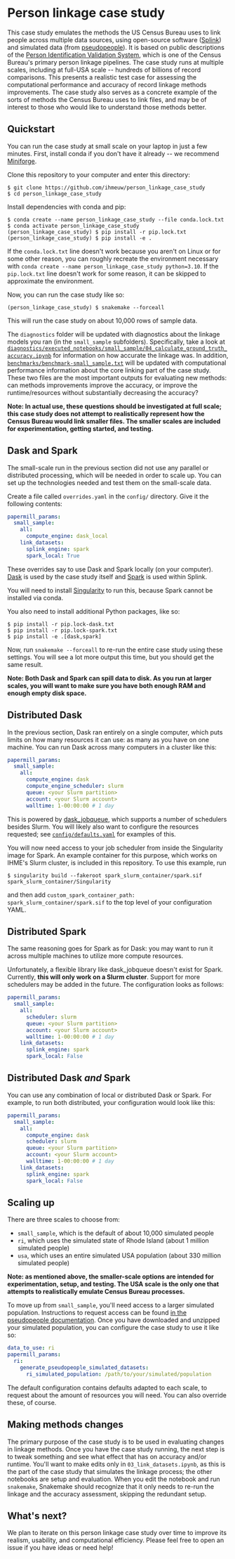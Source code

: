 # Person linkage case study

This case study emulates the methods the US Census Bureau
uses to link people across multiple data sources,
using open-source software
([Splink](https://moj-analytical-services.github.io/splink/index.html))
and simulated data (from [pseudopeople](https://pseudopeople.readthedocs.io/en/latest/)).
It is based on public descriptions of the [Person Identification Validation System](https://www.census.gov/about/adrm/linkage/projects/pvs.html),
which is one of the Census Bureau's primary person linkage pipelines.
The case study runs at multiple scales, including at full-USA scale --
hundreds of billions of record comparisons.
This presents a realistic test case for assessing the
computational performance and accuracy of record linkage methods improvements.
The case study also serves as a concrete example of the sorts of methods
the Census Bureau uses to link files, and may be of interest to those who would
like to understand those methods better.

## Quickstart

You can run the case study at small scale on your laptop in just a few minutes.
First, install conda if you don't have it already --
we recommend [Miniforge](https://github.com/conda-forge/miniforge).

Clone this repository to your computer and enter this directory:

```console
$ git clone https://github.com/ihmeuw/person_linkage_case_study
$ cd person_linkage_case_study
```

Install dependencies with conda and pip:

```console
$ conda create --name person_linkage_case_study --file conda.lock.txt
$ conda activate person_linkage_case_study
(person_linkage_case_study) $ pip install -r pip.lock.txt
(person_linkage_case_study) $ pip install -e .
```

If the `conda.lock.txt` line doesn't work because you aren't on Linux or for some other reason, you can roughly recreate
the environment necessary with `conda create --name person_linkage_case_study python=3.10`.
If the `pip.lock.txt` line doesn't work for some reason, it can be skipped to
approximate the environment.

Now, you can run the case study like so:

```console
(person_linkage_case_study) $ snakemake --forceall
```

This will run the case study on about 10,000 rows of sample data.

The `diagnostics` folder will be updated with diagnostics about the linkage models
you ran (in the `small_sample` subfolders).
Specifically, take a look at
[`diagnostics/executed_notebooks/small_sample/04_calculate_ground_truth_accuracy.ipynb`](./diagnostics/executed_notebooks/small_sample/04_calculate_ground_truth_accuracy.ipynb)
for information on how accurate the linkage was.
In addition, [`benchmarks/benchmark-small_sample.txt`](./benchmarks/benchmark-small_sample.txt)
will be updated with computational performance information about the core linking part
of the case study.
These two files are the most important outputs for evaluating new methods:
can methods improvements improve the accuracy, or improve the runtime/resources without
substantially decreasing the accuracy?

**Note: In actual use, these questions should be investigated at full scale; this case study
does not attempt to realistically represent how the Census Bureau would link smaller files.
The smaller scales are included for experimentation, getting started, and testing.**

## Dask and Spark

The small-scale run in the previous section did not use any parallel or distributed processing,
which will be needed in order to scale up.
You can set up the technologies needed and test them on the small-scale data.

Create a file called `overrides.yaml` in the `config/` directory. Give it the following contents:

```yaml
papermill_params:
  small_sample:
    all:
      compute_engine: dask_local
    link_datasets:
      splink_engine: spark
      spark_local: True
```

These overrides say to use Dask and Spark locally (on your computer).
[Dask](https://www.dask.org/) is used by the case study itself and
[Spark](https://spark.apache.org/) is used within Splink.

You will need to install [Singularity](https://docs.sylabs.io/guides/latest/user-guide/) to run this, because Spark cannot
be installed via conda.

You also need to install additional Python packages, like so:

```console
$ pip install -r pip.lock-dask.txt
$ pip install -r pip.lock-spark.txt
$ pip install -e .[dask,spark]
```

Now, run `snakemake --forceall` to re-run the entire case study using these settings.
You will see a lot more output this time, but you should get the same result.

**Note: Both Dask and Spark can spill data to disk. As you run at larger scales,
you will want to make sure you have both enough RAM and enough empty disk space.**

## Distributed Dask

In the previous section, Dask ran entirely on a single computer, which puts limits
on how many resources it can use: as many as you have on one machine.
You can run Dask across many computers in a cluster like this:

```yaml
papermill_params:
  small_sample:
    all:
      compute_engine: dask
      compute_engine_scheduler: slurm
      queue: <your Slurm partition>
      account: <your Slurm account>
      walltime: 1-00:00:00 # 1 day
```

This is powered by [dask_jobqueue](https://jobqueue.dask.org/en/latest/), which supports a number of schedulers besides
Slurm.
You will likely also want to configure the resources requested; see [`config/defaults.yaml`](.config/defaults.yaml)
for examples of this.

You will now need access to your job scheduler from inside the Singularity image for Spark.
An example container for this purpose, which works on IHME's Slurm cluster, is included in
this repository. To use this example, run

```console
$ singularity build --fakeroot spark_slurm_container/spark.sif spark_slurm_container/Singularity
```

and then add `custom_spark_container_path: spark_slurm_container/spark.sif` to the top
level of your configuration YAML.

## Distributed Spark

The same reasoning goes for Spark as for Dask: you may want to run it across multiple machines
to utilize more compute resources.

Unfortunately, a flexible library like dask_jobqueue doesn't exist for Spark.
Currently, **this will only work on a Slurm cluster**.
Support for more schedulers may be added in the future.
The configuration looks as follows:

```yaml
papermill_params:
  small_sample:
    all:
      scheduler: slurm
      queue: <your Slurm partition>
      account: <your Slurm account>
      walltime: 1-00:00:00 # 1 day
    link_datasets:
      splink_engine: spark
      spark_local: False
```

## Distributed Dask *and* Spark

You can use any combination of local or distributed Dask or Spark.
For example, to run both distributed, your configuration would look like this:

```yaml
papermill_params:
  small_sample:
    all:
      compute_engine: dask
      scheduler: slurm
      queue: <your Slurm partition>
      account: <your Slurm account>
      walltime: 1-00:00:00 # 1 day
    link_datasets:
      splink_engine: spark
      spark_local: False
```

## Scaling up

There are three scales to choose from:

- `small_sample`, which is the default of about 10,000 simulated people
- `ri`, which uses the simulated state of Rhode Island (about 1 million simulated people)
- `usa`, which uses an entire simulated USA population (about 330 million simulated people)

**Note: as mentioned above, the smaller-scale options are intended for experimentation, setup, and testing.
The USA scale is the only one that attempts to realistically emulate Census Bureau processes.**

To move up from `small_sample`, you'll need access to a larger simulated population.
Instructions to request access can be found [in the pseudopeople documentation](https://pseudopeople.readthedocs.io/en/latest/simulated_populations/index.html).
Once you have downloaded and unzipped your simulated population, you can configure
the case study to use it like so:

```yaml
data_to_use: ri
papermill_params:
  ri:
    generate_pseudopeople_simulated_datasets:
      ri_simulated_population: /path/to/your/simulated/population
```

The default configuration contains defaults adapted to each scale, to request
about the amount of resources you will need.
You can also override these, of course.

## Making methods changes

The primary purpose of the case study is to be used in evaluating changes in linkage methods.
Once you have the case study running, the next step is to tweak something and
see what effect that has on accuracy and/or runtime.
You'll want to make edits only in `03_link_datasets.ipynb`, as this is the part of the
case study that simulates the linkage process; the other notebooks are setup and evaluation.
When you edit the notebook and run `snakemake`, Snakemake should recognize that it only needs
to re-run the linkage and the accuracy assessment, skipping the redundant setup.

## What's next?

We plan to iterate on this person linkage case study over time to improve its realism,
usability, and computational efficiency.
Please feel free to open an issue if you have ideas or need help!